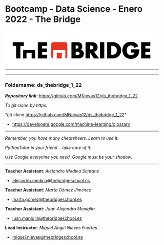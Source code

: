 # Bootcamp - Data Science - Enero 2022 - The Bridge


![The Bridge](./1-Ramp_up/Presentaciones/img/TheBridge_logo.png)

----------

### **Foldername**: ds_thebridge_1_22

***Repository link:*** https://github.com/MNievas12/ds_thebridge_1_22

*To git clone by https:*

"git clone https://github.com/MNievas12/ds_thebridge_1_22"

- https://developers.google.com/machine-learning/glossary


---------

*Remember, you have many cheatsheets. Learn to use it.*

*PythonTutor is your friend... take care of it.*

*Use Google everytime you need. Google must be your shadow.*

---------

**Teacher Assistant**: *Alejandro Medina Santano*

- alejandro.medina@thebridgeschool.es

**Teacher Assistant**: *Marta Gómez Jiménez*

- marta.gomez@thebridgeschool.es

**Teacher Assistant**: *Juan Alejandro Maniglia*

- juan.maniglia@thebridgeschool.es

**Lead Instructor**: *Miguel Ángel Nievas Fuertes*

- miguel.nievas@thebridgeschool.es